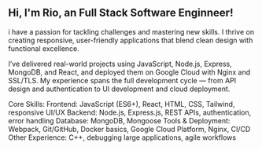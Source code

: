 ## Hi, I'm Rio, an Full Stack Software Enginneer!

i have a passion for tackling challenges and mastering new skills. I thrive on creating responsive, user-friendly
applications that blend clean design with functional excellence.

I’ve delivered real-world projects using JavaScript, Node.js, Express, MongoDB, and React, and deployed them on Google
Cloud with Nginx and SSL/TLS. My experience spans the full development cycle — from API design and authentication to
UI development and cloud deployment.

Core Skills:
Frontend: JavaScript (ES6+), React, HTML, CSS, Tailwind, responsive UI/UX
Backend: Node.js, Express.js, REST APIs, authentication, error handling
Database: MongoDB, Mongoose
Tools & Deployment: Webpack, Git/GitHub, Docker basics, Google Cloud Platform, Nginx, CI/CD
Other Experience: C++, debugging large applications, agile workflows
